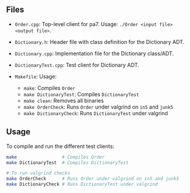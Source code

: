 ## Files

- `Order.cpp`: Top-level client for pa7. Usage: `./Order <input file> <output file>`. 

- `Dictionary.h`: Header file with class definition for the Dictionary ADT. 

- `Dictionary.cpp`: Implementation file for the Dictionary class/ADT. 

- `DictionaryTest.cpp`: Test client for Dictionary ADT. 

- `Makefile`: Usage:
  - `make`: Compiles `Order`
  - `make DictionaryTest`: Compiles `DictionaryTest`
  - `make clean`: Removes all binaries
  - `make OrderCheck`: Runs `Order` under valgrind on `in5` and `junk5`
  - `make DictionaryCheck`: Runs `DictionaryTest` under valgrind

## Usage

To compile and run the different test clients:

```bash
make                 # Compiles Order
make DictionaryTest  # Compiles DictionaryTest

# To run valgrind checks
make OrderCheck      # Runs Order under valgrind on in5 and junk5
make DictionaryCheck # Runs DictionaryTest under valgrind
